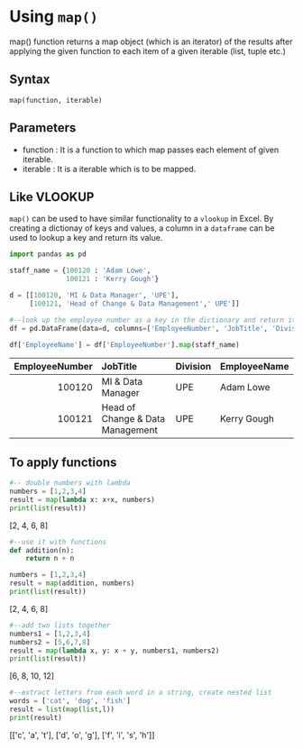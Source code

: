 # Using `map()`

map() function returns a map object (which is an iterator) of the results after applying the given function to each item of a given iterable (list, tuple etc.)

## Syntax

`map(function, iterable)`

## Parameters

- function : It is a function to which map passes each element of given iterable.
- iterable : It is a iterable which is to be mapped.

## Like VLOOKUP

`map()` can be used to have similar functionality to a `vlookup` in Excel. By creating a dictionay of keys and values, a column in a `dataframe` can be used to lookup a key and return its value.

```python
import pandas as pd

staff_name = {100120 : 'Adam Lowe',
              100121 : 'Kerry Gough'}

d = [[100120, 'MI & Data Manager', 'UPE'],
     [100121, 'Head of Change & Data Management',' UPE']]

#--look up the employee number as a key in the dictionary and return its value (staff name)
df = pd.DataFrame(data=d, columns=['EmployeeNumber', 'JobTitle', 'Division'])

df['EmployeeName'] = df['EmployeeNumber'].map(staff_name)
```

|   EmployeeNumber | JobTitle                         | Division   | EmployeeName   |
|-----------------:|:---------------------------------|:-----------|:---------------|
|           100120 | MI & Data Manager                | UPE        | Adam Lowe      |
|           100121 | Head of Change & Data Management | UPE        | Kerry Gough    |

## To apply functions

```python
#-- double numbers with lambda
numbers = [1,2,3,4]
result = map(lambda x: x+x, numbers)
print(list(result))
```

[2, 4, 6, 8]

```python
#--use it with functions
def addition(n):
    return n + n

numbers = [1,2,3,4]
result = map(addition, numbers)
print(list(result))
```

[2, 4, 6, 8]

```python
#--add two lists together
numbers1 = [1,2,3,4]
numbers2 = [5,6,7,8]
result = map(lambda x, y: x + y, numbers1, numbers2)
print(list(result))
```

[6, 8, 10, 12]

```python
#--extract letters from each word in a string, create nested list
words = ['cat', 'dog', 'fish']
result = list(map(list,l))
print(result)
```

[['c', 'a', 't'], ['d', 'o', 'g'], ['f', 'i', 's', 'h']]